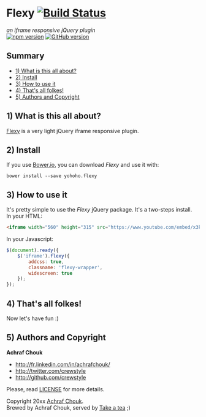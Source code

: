 # Flexy [![Build Status](https://travis-ci.org/crewstyle/flexy.svg)](https://travis-ci.org/crewstyle/flexy)

_an iframe responsive jQuery plugin_  
[![npm version](https://badge.fury.io/js/%40crewstyle%2Fflexy.svg)](https://badge.fury.io/js/%40crewstyle%2Fflexy)
[![GitHub version](https://badge.fury.io/gh/crewstyle%2Fflexy.svg)](https://badge.fury.io/gh/crewstyle%2Fflexy)  


## Summary

+ [1) What is this all about?](#1-what-is-this-all-about)
+ [2) Install](#2-install)
+ [3) How to use it](#3-how-to-use-it)
+ [4) That's all folkes!](#4-thats-all-folkes)
+ [5) Authors and Copyright](#5-authors-and-copyright)


## 1) What is this all about?

[Flexy](https://github.com/crewstyle/flexy) is a very light jQuery iframe responsive plugin.  


## 2) Install

If you use [Bower.io](http://bower.io), you can download *Flexy* and use it with:

````
bower install --save yohoho.flexy
````


## 3) How to use it

It's pretty simple to use the *Flexy* jQuery package. It's a two-steps install.  
In your HTML:

````html
<iframe width="560" height="315" src="https://www.youtube.com/embed/x3kfyZJhC3U?rel=0&amp;showinfo=0" frameborder="0" allowfullscreen></iframe>
````

In your Javascript:
````javascript
$(document).ready({
    $('iframe').flexy({
        addcss: true,
        classname: 'flexy-wrapper',
        widescreen: true
    });
});
````


## 4) That's all folkes!

Now let's have fun :)


## 5) Authors and Copyright

**Achraf Chouk**

+ http://fr.linkedin.com/in/achrafchouk/
+ http://twitter.com/crewstyle
+ http://github.com/crewstyle

Please, read [LICENSE](https://github.com/crewstyle/flexy/blob/master/LICENSE "LICENSE") for more details.

Copyright 20xx [Achraf Chouk](http://github.com/crewstyle "Achraf Chouk").  
Brewed by Achraf Chouk, served by [Take a tea](http://www.takeatea.com "Take a tea") ;)
